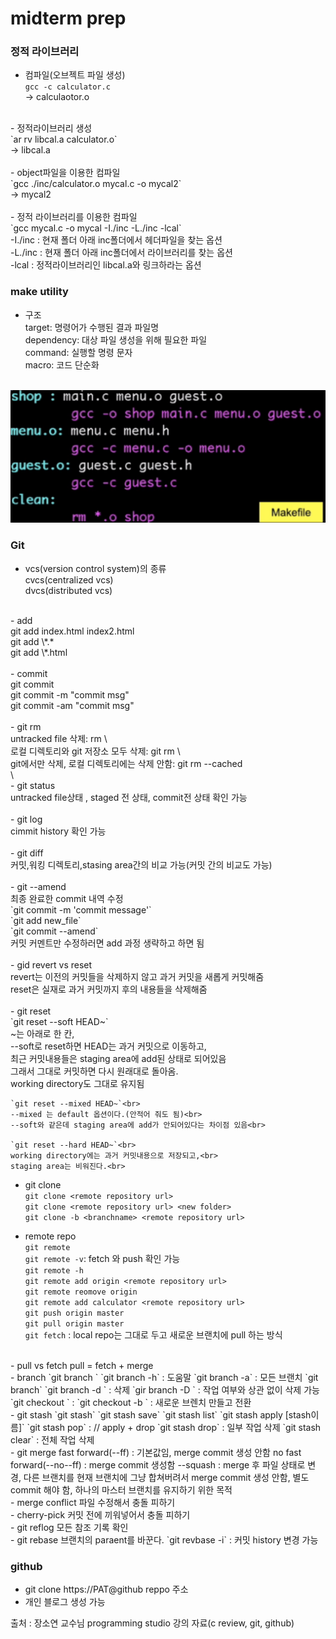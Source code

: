 # midterm prep

### 정적 라이브러리

- 컴파일(오브젝트 파일 생성)<br>
`gcc -c calculator.c`<br>
-> calculaotor.o<br>
<br>
- 정적라이브러리 생성<br>
`ar rv libcal.a calculator.o`<br>
-> libcal.a<br>
<br>
- object파일을 이용한 컴파일<br>
`gcc ./inc/calculator.o mycal.c -o mycal2`<br>
-> mycal2<br>
<br>
- 정적 라이브러리를 이용한 컴파일<br>
`gcc mycal.c -o mycal -I./inc -L./inc -lcal`<br>
	 -I./inc : 현재 폴더 아래 inc폴더에서 헤더파일을 찾는 옵션<br>
	 -L./inc : 현재 폴더 아래 inc폴더에서 라이브러리를 찾는 옵션<br>
	 -lcal : 정적라이브러리인 libcal.a와 링크하라는 옵션<br>

### make utility

- 구조<br>
	 target: 명령어가 수행된 결과 파일명<br>
	 dependency: 대상 파일 생성을 위해 필요한 파일<br>
	 command: 실행할 명령 문자<br>
	 macro: 코드 단순화<br>
<br>
<img src=https://github.com/jwoon0606/AcademicCodeVault/blob/main/programmingStudio/week7/screenshots/makefile.png>

### Git

- vcs(version control system)의 종류<br>
	cvcs(centralized vcs)<br>
	dvcs(distributed vcs)<br>
<br>
- add<br>
	git add index.html index2.html<br>
	git add \*.*<br>
	git add \*.html<br>
<br>
- commit<br>
	git commit<br>
	git commit -m "commit msg"<br>
	git commit -am "commit msg"<br>
<br>
- git rm<br>
	untracked file 삭제: rm \<filename><br>
	로컬 디렉토리와 git 저장소 모두 삭제: git rm \<filename><br>
	git에서만 삭제, 로컬 디렉토리에는 삭제 안함: git rm --cached <br>\<filename>
<br>
- git status<br>
	untracked file상태 , staged 전 상태, commit전 상태 확인 가능<br>
<br>
- git log<br>
	cimmit history 확인 가능<br>
<br>
- git diff<br>
	커밋,워킹 디렉토리,stasing area간의 비교 가능(커밋 간의 비교도 가능)<br>
<br>
- git --amend<br>
	최종 완료한 commit 내역 수정<br>
	`git commit -m 'commit message'`<br>
	`git add new_file`<br>
	`git commit --amend`<br>
	커밋 커멘트만 수정하러면 add 과정 생략하고 하면 됨<br>
<br>
- gid revert vs reset<br>
	revert는 이전의 커밋들을 삭제하지 않고 과거 커밋을 새롭게 커밋해줌<br>
	reset은 실재로 과거 커밋까지 후의 내용들을 삭제해줌<br>
<br>
- git reset<br>
	`git reset --soft HEAD~`<br>
	~는 아래로 한 칸, <br>
	--soft로 reset하면 HEAD는 과거 커밋으로 이동하고,<br>
	최근 커밋내용들은 staging area에 add된 상태로 되어있음<br>
	그래서 그대로 커밋하면 다시 원래대로 돌아옴.<br>
	working directory도 그대로 유지됨<br>
	
	`git reset --mixed HEAD~`<br>
	--mixed 는 default 옵션이다.(안적어 줘도 됨)<br>
	--soft와 같은데 staging area에 add가 안되어있다는 차이점 있음<br>

	`git reset --hard HEAD~`<br>
	working directory에는 과거 커밋내용으로 저장되고,<br>
	staging area는 비워진다.<br>

- git clone<br>
	`git clone <remote repository url>`<br>
	`git clone <remote repository url> <new folder>`<br>
	`git clone -b <branchname> <remote repository url>`<br>

- remote repo<br>
	`git remote`<br>
	`git remote -v`: fetch 와 push 확인 가능<br>
	`git remote -h`<br>
	`git remote add origin <remote repository url>`<br>
	`git remote reomove origin`<br>
	`git remote add calculator <remote repository url>`<br>
	`git push origin master`<br>
	`git pull origin master`<br>
	`git fetch` : local repo는 그대로 두고 새로운 브랜치에 pull 하는 방식<br>
<br>
- pull vs fetch  
	pull = fetch + merge  
<br>
- branch  
	`git branch <new branch>`  
	`git branch -h` : 도움말  
	`git branch -a` : 모든 브랜치  
	`git branch`  
	`git branch -d <branchname>` : 삭제  
	`gir branch -D <branchname>` : 작업 여부와 상관 없이 삭제 가능  
  <br>
	`git checkout <branchname>` :   
	`git checkout -b <new branch>` : 새로운 브렌치 만들고 전환  
<br>
- git stash  
	`git stash`  
	`git stash save`  
	`git stash list`  
	`git stash apply [stash이름]`  
	`git stash pop` : // apply + drop  
	`git stash drop` : 일부 작업 삭제  
	`git stash clear` : 전체 작업 삭제  
<br>
- git merge  
	fast forward(--ff) : 기본값임, merge commit 생성 안함  
	no fast forward(--no--ff) : merge commit 생성함  
	--squash : merge 후 파일 상태로 변경, 다른 브랜치를 현재 브랜치에 그냥 합쳐버려서 merge commit 생성 안함, 별도 commit 해야 함, 하나의 마스터 브랜치를 유지하기 위한 목적  
<br>
- merge conflict  
	파일 수정해서 충돌 피하기  
<br>
- cherry-pick  
	커밋 전에 끼워넣어서 충돌 피하기  
<br>
- git reflog  
	모든 참조 기록 확인  
<br>
- git rebase  
	브랜치의 paraent를 바꾼다.  
	`git revbase -i` : 커밋 history 변경 가능  

### github

- git clone https://PAT@github reppo 주소  
- 개인 블로그 생성 가능  

출처 : 장소연 교수님 programming studio 강의 자료\(c review, git, github)